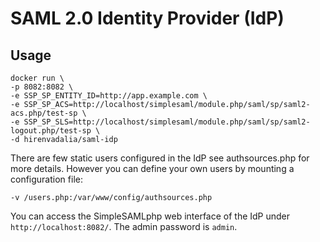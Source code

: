 # SAML 2.0 Identity Provider (IdP)

## Usage

```
docker run \
-p 8082:8082 \
-e SSP_SP_ENTITY_ID=http://app.example.com \
-e SSP_SP_ACS=http://localhost/simplesaml/module.php/saml/sp/saml2-acs.php/test-sp \
-e SSP_SP_SLS=http://localhost/simplesaml/module.php/saml/sp/saml2-logout.php/test-sp \
-d hirenvadalia/saml-idp
```

There are few static users configured in the IdP see authsources.php for more details.
However you can define your own users by mounting a configuration file:

```
-v /users.php:/var/www/config/authsources.php
```

You can access the SimpleSAMLphp web interface of the IdP under `http://localhost:8082/`. The admin password is `admin`.
